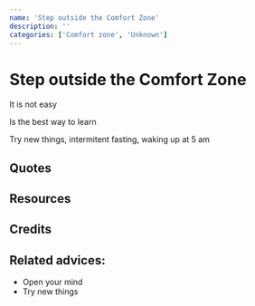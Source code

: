 ```yaml
---
name: 'Step outside the Comfort Zone'
description: ''
categories: ['Comfort zone', 'Unknown']
---
```

# Step outside the Comfort Zone

It is not easy

Is the best way to learn

Try new things, intermitent fasting, waking up at 5 am


## Quotes

## Resources

## Credits

## Related advices:

- Open your mind
- Try new things
